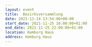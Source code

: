 ```yaml
---
layout: event
title:  Bezirksversammlung
date: 2021-11-14 13:54:00+00:00
start_date: 2021-11-25 18:00:00+01:00
end_date: 2021-11-25 22:00:00+01:00
location: Hamburg Haus
address: Hamburg Haus
---
```

